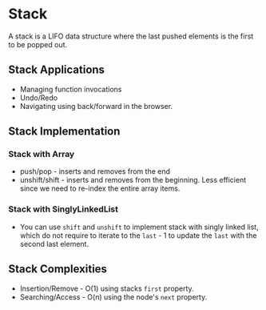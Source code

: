# Stack

A stack is a LIFO data structure where the last pushed elements is the first to be popped out.

## Stack Applications

- Managing function invocations
- Undo/Redo
- Navigating using back/forward in the browser.

## Stack Implementation

### Stack with Array

- push/pop - inserts and removes from the end
- unshift/shift - inserts and removes from the beginning. Less efficient since we need to re-index the entire array items.

### Stack with SinglyLinkedList

- You can use `shift` and `unshift` to implement stack with singly linked list, which do not require to iterate to the `last` - 1 to update the `last` with the second last element.

## Stack Complexities

- Insertion/Remove - O(1) using stacks `first` property.
- Searching/Access - O(n) using the node's `next` property.
